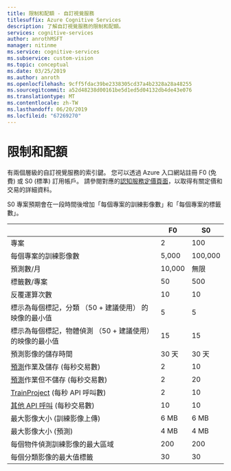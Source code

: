 ```yaml
---
title: 限制和配額 - 自訂視覺服務
titlesuffix: Azure Cognitive Services
description: 了解自訂視覺服務的限制和配額。
services: cognitive-services
author: anrothMSFT
manager: nitinme
ms.service: cognitive-services
ms.subservice: custom-vision
ms.topic: conceptual
ms.date: 03/25/2019
ms.author: anroth
ms.openlocfilehash: 9cff5fdac39be2338305cd37a4b2328a28a48255
ms.sourcegitcommit: a52d48238d00161be5d1ed5d04132db4de43e076
ms.translationtype: MT
ms.contentlocale: zh-TW
ms.lasthandoff: 06/20/2019
ms.locfileid: "67269270"
---
```

# <a name="limits-and-quotas"></a>限制和配額

有兩個層級的自訂視覺服務的索引鍵。 您可以透過 Azure 入口網站註冊 F0 (免費) 或 S0 (標準) 訂用帳戶。 請參閱對應的[認知服務定價頁面](https://azure.microsoft.com/pricing/details/cognitive-services/custom-vision-service/)，以取得有關定價和交易的詳細資料。

S0 專案預期會在一段時間後增加「每個專案的訓練影像數」和「每個專案的標籤數」。

||**F0**|**S0**|
|-----|-----|-----|
|專案|2|100|
|每個專案的訓練影像數 |5,000|100,000|
|預測數/月|10,000 |無限|
|標籤數/專案|50|500|
|反覆運算次數 |10|10|
|標示為每個標記，分類 （50 + 建議使用） 的映像的最小值 |5|5|
|標示為每個標記，物體偵測 （50 + 建議使用） 的映像的最小值|15|15|
|預測影像的儲存時間|30 天|30 天|
|[預測](https://go.microsoft.com/fwlink/?linkid=865445)作業及儲存 (每秒交易數)|2|10|
|[預測](https://go.microsoft.com/fwlink/?linkid=865445)作業但不儲存 (每秒交易數)|2|20|
|[TrainProject](https://go.microsoft.com/fwlink/?linkid=865446) (每秒 API 呼叫數)|2|10|
|[其他 API 呼叫](https://go.microsoft.com/fwlink/?linkid=865446) (每秒交易數)|10|10|
|最大影像大小 (訓練影像上傳) |6 MB|6 MB|
|最大影像大小 (預測)|4 MB|4 MB|
|每個物件偵測訓練影像的最大區域|200|200|
|每個分類影像的最大值標籤|30|30|
